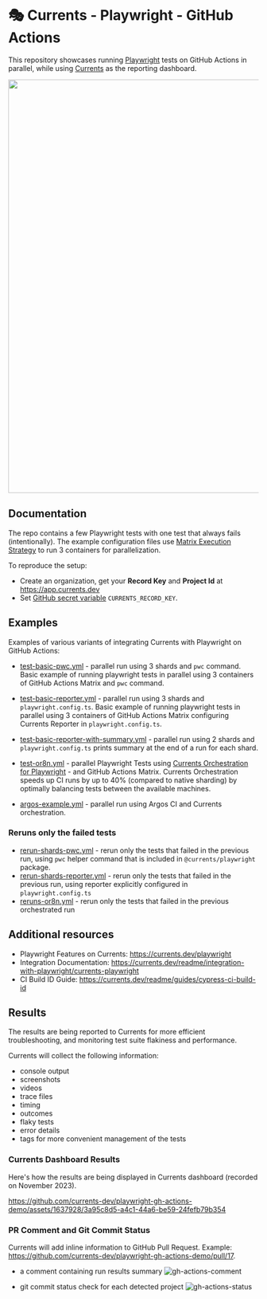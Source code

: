 # 🎭 Currents - Playwright - GitHub Actions

This repository showcases running [Playwright](https://playwright.dev/) tests on GitHub Actions in parallel, while using [Currents](https://currents.dev) as the reporting dashboard.

<p align="center">
  <img width="830" src="https://static.currents.dev/currents-playwright-banner-gh.png" />
</p>

## Documentation

The repo contains a few Playwright tests with one test that always fails (intentionally). The example configuration files use [Matrix Execution Strategy](https://docs.github.com/en/actions/using-workflows/workflow-syntax-for-github-actions#jobsjob_idstrategymatrix) to run 3 containers for parallelization.

To reproduce the setup:

- Create an organization, get your **Record Key** and **Project Id** at https://app.currents.dev
- Set [GitHub secret variable](https://docs.github.com/en/actions/reference/encrypted-secrets) `CURRENTS_RECORD_KEY`.

## Examples

Examples of various variants of integrating Currents with Playwright on GitHub Actions:

- [test-basic-pwc.yml](.github/workflows/test-basic-pwc.yml) - parallel run using 3 shards and `pwc` command. Basic example of running playwright tests in parallel using 3 containers of GitHub Actions Matrix and `pwc` command.

- [test-basic-reporter.yml](.github/workflows/test-basic-reporter.yml) - parallel run using 3 shards and `playwright.config.ts`. Basic example of running playwright tests in parallel using 3 containers of GitHub Actions Matrix configuring Currents Reporter in `playwright.config.ts`.

- [test-basic-reporter-with-summary.yml](.github/workflows/test-basic-reporter-with-summary.yml) - parallel run using 2 shards and `playwright.config.ts` prints summary at the end of a run for each shard.

- [test-or8n.yml](.github/workflows/test-or8n.yml) - parallel Playwright Tests using [Currents Orchestration for Playwright](https://docs.currents.dev/guides/parallelization-guide/pw-parallelization/playwright-orchestration) - and GitHub Actions Matrix. Currents Orchestration speeds up CI runs by up to 40% (compared to native sharding) by optimally balancing tests between the available machines.

- [argos-example.yml](.github/workflows/argos-example.yml) - parallel run using Argos CI and Currents orchestration.

### Reruns only the failed tests

- [rerun-shards-pwc.yml](.github/workflows/rerun-shards-pwc.yml) - rerun only the tests that failed in the previous run, using `pwc` helper command that is included in `@currents/playwright` package.
- [rerun-shards-reporter.yml](.github/workflows/rerun-shards-reporter.yml) - rerun only the tests that failed in the previous run, using reporter explicitly configured in `playwright.config.ts`
- [reruns-or8n.yml](.github/workflows/reruns-or8n.yml) - rerun only the tests that failed in the previous orchestrated run

## Additional resources

- Playwright Features on Currents: https://currents.dev/playwright
- Integration Documentation: https://currents.dev/readme/integration-with-playwright/currents-playwright
- CI Build ID Guide: https://currents.dev/readme/guides/cypress-ci-build-id

## Results

The results are being reported to Currents for more efficient troubleshooting, and monitoring test suite flakiness and performance.

Currents will collect the following information:

- console output
- screenshots
- videos
- trace files
- timing
- outcomes
- flaky tests
- error details
- tags for more convenient management of the tests

### Currents Dashboard Results

Here's how the results are being displayed in Currents dashboard (recorded on November 2023).

https://github.com/currents-dev/playwright-gh-actions-demo/assets/1637928/3a95c8d5-a4c1-44a6-be59-24fefb79b354

### PR Comment and Git Commit Status

Currents will add inline information to GitHub Pull Request. Example: https://github.com/currents-dev/playwright-gh-actions-demo/pull/17.

- a comment containing run results summary
  ![gh-actions-comment](https://github.com/currents-dev/playwright-gh-actions-demo/assets/1637928/6e9c11d3-8f92-4e2c-a70d-391bc04d2d52)

- git commit status check for each detected project
  ![gh-actions-status](https://github.com/currents-dev/playwright-gh-actions-demo/assets/1637928/d2a54c2d-befa-42d6-ac0a-96cbd387fc53)
